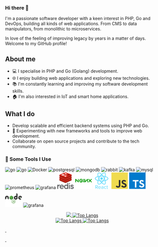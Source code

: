 ### Hi there 👋

I'm a passionate software developer with a keen interest in PHP, Go and DevOps, building all kinds of web applications. From CMS to data manipulators, from monolithic to microservices.

In love of the feeling of improving legacy by years in a matter of days.
Welcome to my GitHub profile!

## About me

- 💻 I specialise in PHP and Go (Golang) development.
- 🌐 I enjoy building web applications and exploring new technologies.
- 📚 I'm constantly learning and improving my software development skills.
- 🏠 I'm also interested in IoT and smart home applications.

## What I do

- Develop scalable and efficient backend systems using PHP and Go.
- 🌱 Experimenting with new frameworks and tools to improve web development.
- Collaborate on open source projects and contribute to the tech community.

<h3>🚀 Some Tools I Use</h3>
<p align="left">
  <img src="https://cdn.svgporn.com/logos/php.svg" alt="go" width="55" height="55" />
  <img src="https://cdn.svgporn.com/logos/go.svg" alt="go" width="55" height="55" />
  <img src="https://cdn.svgporn.com/logos/docker-icon.svg" alt="Docker" width="55" height="55" />
  <img src="https://cdn.svgporn.com/logos/postgresql.svg" alt="postgresql" width="55" height="55" />
  <img src="https://cdn.svgporn.com/logos/mongodb.svg" alt="mongodb" width="55" height="55" />
  <img src="https://cdn.svgporn.com/logos/rabbitmq-icon.svg" alt="rabbit" width="55" height="55" />
  <img src="https://cdn.svgporn.com/logos/kafka-icon.svg" alt="kafka" width="55" height="55" />
  <img src="https://cdn.svgporn.com/logos/mysql.svg" alt="mysql" width="55" height="55" />
  <img src="https://cdn.svgporn.com/logos/prometheus.svg" alt="prometheus" width="55" height="55" />
  <img src="https://cdn.svgporn.com/logos/grafana.svg" alt="grafana" width="55" height="55" />
  <img src="https://raw.githubusercontent.com/devicons/devicon/master/icons/redis/redis-original-wordmark.svg" alt="redis" width="55" height="55" />
  <img src="https://raw.githubusercontent.com/devicons/devicon/master/icons/nginx/nginx-original.svg" alt="nginx" width="55" height="55" />
  <img src="https://raw.githubusercontent.com/devicons/devicon/master/icons/react/react-original-wordmark.svg" alt="react" width="55" height="55" />
  <img src="https://raw.githubusercontent.com/devicons/devicon/master/icons/javascript/javascript-original.svg" alt="javascript" width="55" height="55" />
  <img src="https://raw.githubusercontent.com/devicons/devicon/master/icons/typescript/typescript-original.svg" alt="typescript" width="55" height="55" />
  <img src="https://raw.githubusercontent.com/devicons/devicon/master/icons/nodejs/nodejs-original-wordmark.svg" alt="nodejs" width="55" height="55" />
  <img src="https://cdn.svgporn.com/logos/aws.svg" alt="grafana" width="55" height="55" />
</p>

 <div align="center">
  <a href="https://github.com/Rodrigo-Cn"> 
   <img height="165em" src="http://github-profile-summary-cards.vercel.app/api/cards/profile-details?username=RafalSalwa&theme=github"/>
   <img height="165em" src="https://github-readme-stats.vercel.app/api/top-langs/?username=rafalsalwa&langs_count=8&layout=compact&theme=github" alt="Top Langs"/>
    <br />
    <img height="180em" src="http://github-profile-summary-cards.vercel.app/api/cards/most-commit-language?username=RafalSalwa&theme=github" alt="Top Langs"/>
    <img height="180em" src="http://github-profile-summary-cards.vercel.app/api/cards/stats?username=RafalSalwa&theme=github" alt="Top Langs"/>
</div>
    
![]()
![]()

![]()
![]()
